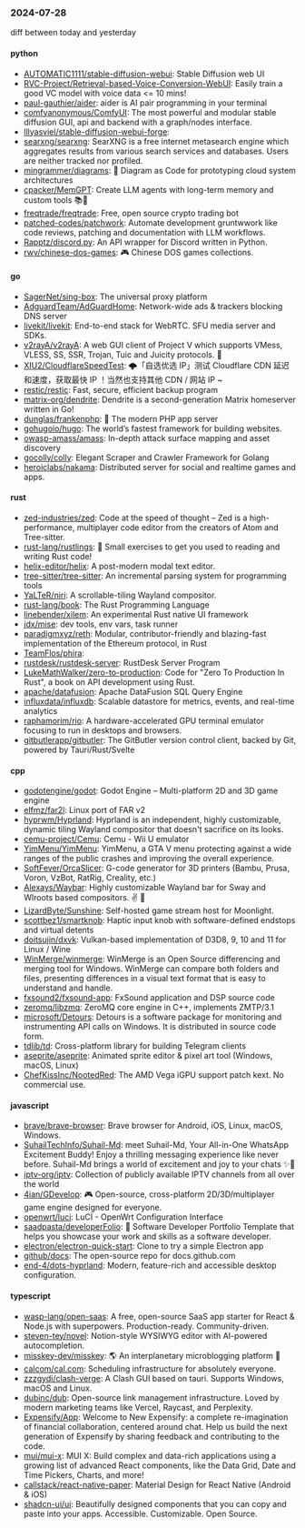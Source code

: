 ### 2024-07-28
diff between today and yesterday

#### python
* [AUTOMATIC1111/stable-diffusion-webui](https://github.com/AUTOMATIC1111/stable-diffusion-webui): Stable Diffusion web UI
* [RVC-Project/Retrieval-based-Voice-Conversion-WebUI](https://github.com/RVC-Project/Retrieval-based-Voice-Conversion-WebUI): Easily train a good VC model with voice data <= 10 mins!
* [paul-gauthier/aider](https://github.com/paul-gauthier/aider): aider is AI pair programming in your terminal
* [comfyanonymous/ComfyUI](https://github.com/comfyanonymous/ComfyUI): The most powerful and modular stable diffusion GUI, api and backend with a graph/nodes interface.
* [lllyasviel/stable-diffusion-webui-forge](https://github.com/lllyasviel/stable-diffusion-webui-forge): 
* [searxng/searxng](https://github.com/searxng/searxng): SearXNG is a free internet metasearch engine which aggregates results from various search services and databases. Users are neither tracked nor profiled.
* [mingrammer/diagrams](https://github.com/mingrammer/diagrams): 🎨 Diagram as Code for prototyping cloud system architectures
* [cpacker/MemGPT](https://github.com/cpacker/MemGPT): Create LLM agents with long-term memory and custom tools 📚🦙
* [freqtrade/freqtrade](https://github.com/freqtrade/freqtrade): Free, open source crypto trading bot
* [patched-codes/patchwork](https://github.com/patched-codes/patchwork): Automate development gruntwwork like code reviews, patching and documentation with LLM workflows.
* [Rapptz/discord.py](https://github.com/Rapptz/discord.py): An API wrapper for Discord written in Python.
* [rwv/chinese-dos-games](https://github.com/rwv/chinese-dos-games): 🎮 Chinese DOS games collections.

#### go
* [SagerNet/sing-box](https://github.com/SagerNet/sing-box): The universal proxy platform
* [AdguardTeam/AdGuardHome](https://github.com/AdguardTeam/AdGuardHome): Network-wide ads & trackers blocking DNS server
* [livekit/livekit](https://github.com/livekit/livekit): End-to-end stack for WebRTC. SFU media server and SDKs.
* [v2rayA/v2rayA](https://github.com/v2rayA/v2rayA): A web GUI client of Project V which supports VMess, VLESS, SS, SSR, Trojan, Tuic and Juicity protocols. 🚀
* [XIU2/CloudflareSpeedTest](https://github.com/XIU2/CloudflareSpeedTest): 🌩「自选优选 IP」测试 Cloudflare CDN 延迟和速度，获取最快 IP ！当然也支持其他 CDN / 网站 IP ~
* [restic/restic](https://github.com/restic/restic): Fast, secure, efficient backup program
* [matrix-org/dendrite](https://github.com/matrix-org/dendrite): Dendrite is a second-generation Matrix homeserver written in Go!
* [dunglas/frankenphp](https://github.com/dunglas/frankenphp): 🧟 The modern PHP app server
* [gohugoio/hugo](https://github.com/gohugoio/hugo): The world’s fastest framework for building websites.
* [owasp-amass/amass](https://github.com/owasp-amass/amass): In-depth attack surface mapping and asset discovery
* [gocolly/colly](https://github.com/gocolly/colly): Elegant Scraper and Crawler Framework for Golang
* [heroiclabs/nakama](https://github.com/heroiclabs/nakama): Distributed server for social and realtime games and apps.

#### rust
* [zed-industries/zed](https://github.com/zed-industries/zed): Code at the speed of thought – Zed is a high-performance, multiplayer code editor from the creators of Atom and Tree-sitter.
* [rust-lang/rustlings](https://github.com/rust-lang/rustlings): 🦀 Small exercises to get you used to reading and writing Rust code!
* [helix-editor/helix](https://github.com/helix-editor/helix): A post-modern modal text editor.
* [tree-sitter/tree-sitter](https://github.com/tree-sitter/tree-sitter): An incremental parsing system for programming tools
* [YaLTeR/niri](https://github.com/YaLTeR/niri): A scrollable-tiling Wayland compositor.
* [rust-lang/book](https://github.com/rust-lang/book): The Rust Programming Language
* [linebender/xilem](https://github.com/linebender/xilem): An experimental Rust native UI framework
* [jdx/mise](https://github.com/jdx/mise): dev tools, env vars, task runner
* [paradigmxyz/reth](https://github.com/paradigmxyz/reth): Modular, contributor-friendly and blazing-fast implementation of the Ethereum protocol, in Rust
* [TeamFlos/phira](https://github.com/TeamFlos/phira): 
* [rustdesk/rustdesk-server](https://github.com/rustdesk/rustdesk-server): RustDesk Server Program
* [LukeMathWalker/zero-to-production](https://github.com/LukeMathWalker/zero-to-production): Code for "Zero To Production In Rust", a book on API development using Rust.
* [apache/datafusion](https://github.com/apache/datafusion): Apache DataFusion SQL Query Engine
* [influxdata/influxdb](https://github.com/influxdata/influxdb): Scalable datastore for metrics, events, and real-time analytics
* [raphamorim/rio](https://github.com/raphamorim/rio): A hardware-accelerated GPU terminal emulator focusing to run in desktops and browsers.
* [gitbutlerapp/gitbutler](https://github.com/gitbutlerapp/gitbutler): The GitButler version control client, backed by Git, powered by Tauri/Rust/Svelte

#### cpp
* [godotengine/godot](https://github.com/godotengine/godot): Godot Engine – Multi-platform 2D and 3D game engine
* [elfmz/far2l](https://github.com/elfmz/far2l): Linux port of FAR v2
* [hyprwm/Hyprland](https://github.com/hyprwm/Hyprland): Hyprland is an independent, highly customizable, dynamic tiling Wayland compositor that doesn't sacrifice on its looks.
* [cemu-project/Cemu](https://github.com/cemu-project/Cemu): Cemu - Wii U emulator
* [YimMenu/YimMenu](https://github.com/YimMenu/YimMenu): YimMenu, a GTA V menu protecting against a wide ranges of the public crashes and improving the overall experience.
* [SoftFever/OrcaSlicer](https://github.com/SoftFever/OrcaSlicer): G-code generator for 3D printers (Bambu, Prusa, Voron, VzBot, RatRig, Creality, etc.)
* [Alexays/Waybar](https://github.com/Alexays/Waybar): Highly customizable Wayland bar for Sway and Wlroots based compositors. ✌️ 🎉
* [LizardByte/Sunshine](https://github.com/LizardByte/Sunshine): Self-hosted game stream host for Moonlight.
* [scottbez1/smartknob](https://github.com/scottbez1/smartknob): Haptic input knob with software-defined endstops and virtual detents
* [doitsujin/dxvk](https://github.com/doitsujin/dxvk): Vulkan-based implementation of D3D8, 9, 10 and 11 for Linux / Wine
* [WinMerge/winmerge](https://github.com/WinMerge/winmerge): WinMerge is an Open Source differencing and merging tool for Windows. WinMerge can compare both folders and files, presenting differences in a visual text format that is easy to understand and handle.
* [fxsound2/fxsound-app](https://github.com/fxsound2/fxsound-app): FxSound application and DSP source code
* [zeromq/libzmq](https://github.com/zeromq/libzmq): ZeroMQ core engine in C++, implements ZMTP/3.1
* [microsoft/Detours](https://github.com/microsoft/Detours): Detours is a software package for monitoring and instrumenting API calls on Windows. It is distributed in source code form.
* [tdlib/td](https://github.com/tdlib/td): Cross-platform library for building Telegram clients
* [aseprite/aseprite](https://github.com/aseprite/aseprite): Animated sprite editor & pixel art tool (Windows, macOS, Linux)
* [ChefKissInc/NootedRed](https://github.com/ChefKissInc/NootedRed): The AMD Vega iGPU support patch kext. No commercial use.

#### javascript
* [brave/brave-browser](https://github.com/brave/brave-browser): Brave browser for Android, iOS, Linux, macOS, Windows.
* [SuhailTechInfo/Suhail-Md](https://github.com/SuhailTechInfo/Suhail-Md): meet Suhail-Md, Your All-in-One WhatsApp Excitement Buddy! Enjoy a thrilling messaging experience like never before. Suhail-Md brings a world of excitement and joy to your chats ✨🤖
* [iptv-org/iptv](https://github.com/iptv-org/iptv): Collection of publicly available IPTV channels from all over the world
* [4ian/GDevelop](https://github.com/4ian/GDevelop): 🎮 Open-source, cross-platform 2D/3D/multiplayer game engine designed for everyone.
* [openwrt/luci](https://github.com/openwrt/luci): LuCI - OpenWrt Configuration Interface
* [saadpasta/developerFolio](https://github.com/saadpasta/developerFolio): 🚀 Software Developer Portfolio Template that helps you showcase your work and skills as a software developer.
* [electron/electron-quick-start](https://github.com/electron/electron-quick-start): Clone to try a simple Electron app
* [github/docs](https://github.com/github/docs): The open-source repo for docs.github.com
* [end-4/dots-hyprland](https://github.com/end-4/dots-hyprland): Modern, feature-rich and accessible desktop configuration.

#### typescript
* [wasp-lang/open-saas](https://github.com/wasp-lang/open-saas): A free, open-source SaaS app starter for React & Node.js with superpowers. Production-ready. Community-driven.
* [steven-tey/novel](https://github.com/steven-tey/novel): Notion-style WYSIWYG editor with AI-powered autocompletion.
* [misskey-dev/misskey](https://github.com/misskey-dev/misskey): 🌎 An interplanetary microblogging platform 🚀
* [calcom/cal.com](https://github.com/calcom/cal.com): Scheduling infrastructure for absolutely everyone.
* [zzzgydi/clash-verge](https://github.com/zzzgydi/clash-verge): A Clash GUI based on tauri. Supports Windows, macOS and Linux.
* [dubinc/dub](https://github.com/dubinc/dub): Open-source link management infrastructure. Loved by modern marketing teams like Vercel, Raycast, and Perplexity.
* [Expensify/App](https://github.com/Expensify/App): Welcome to New Expensify: a complete re-imagination of financial collaboration, centered around chat. Help us build the next generation of Expensify by sharing feedback and contributing to the code.
* [mui/mui-x](https://github.com/mui/mui-x): MUI X: Build complex and data-rich applications using a growing list of advanced React components, like the Data Grid, Date and Time Pickers, Charts, and more!
* [callstack/react-native-paper](https://github.com/callstack/react-native-paper): Material Design for React Native (Android & iOS)
* [shadcn-ui/ui](https://github.com/shadcn-ui/ui): Beautifully designed components that you can copy and paste into your apps. Accessible. Customizable. Open Source.
